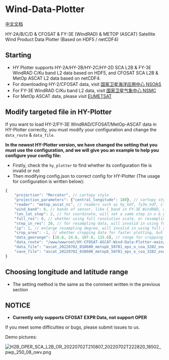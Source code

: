 # Wind-Data-Plotter
[中文文档](/README_CN.md) 
  
HY-2A/B/C/D & CFOSAT & FY-3E (WindRAD) & METOP (ASCAT) Satellite Wind Product Data Plotter (Based on HDF5 / netCDF4)

## Starting

 * HY Plotter supports HY-2A/HY-2B/HY-2C/HY-2D SCA L2B & FY-3E WindRAD C/Ku band L2 data based on HDF5, and CFOSAT SCA L2B & MetOp ASCAT L2 data based on netCDF4.
 * For downloading HY-2/CFOSAT data, visit [国家卫星海洋应用中心 NSOAS](https://osdds.nsoas.org.cn)
 * For FY-3E WindRAD C/Ku band L2 data, visit [国家卫星气象中心 NSMC](https://satellite.nsmc.org.cn/DataPortal/cn/home/index.html)
 * For MetOp ASCAT data, please visit [EUMETSAT](https://www.eumetsat.int/)

## Modify targeted file in HY-Plotter

If you want to load HY-2/FY-3E WindRAD/CFOSAT/MetOp-ASCAT data in HY-Plotter correctly, you must modify your configuration and change the ```data_route``` & ```data_file```.

****In the newest HY-Plotter version, we have changed the setting that you must use the configuration, and we will give you an example to help you configure your config file:****
 * Firstly, check the ```hy_plotter``` to find whether its configuration file is invalid or not
 * Then modifying config.json to correct config for HY-Plotter (The usage for configuration is written below):
```javascript
{
    "projection": "Mercator", // cartopy style
    "projection_parameters": {"central_longitude": 180}, // cartopy style
    "reader": "metop_ascat_nc", // readers such as hy_hdf, fy3e_hdf, cfosat_nc, and metop_ascat_nc
    "wind_band": 0, // bands of sensor, like C_band in FY-3E WindRAD, default is 0 (or None)
    "lon_lat_step": 2, // for coordinate, will set a same step in x & y (or longitude & latitude)
    "full_res": 0, // whether using full resolution scale, or resampling data
    "step_in_res": 20, // for resampling data, will invalid in using full_res
    "ip": 1, // enlarge resampling degree, will invalid in using full_res
    "crop_area": -1, // whether cropping data for faster plotting, but NOTICE that the returned data is 1-D array type
    "data_georange": [16.6, 24.6, 107.6, 115.6], // range for cropping data, will invalid in no using crop_area
    "data_route": "/www/wwwroot/HY-CFOSAT-ASCAT-Wind-Data-Plotter-main/", // file route, need adding "/" at the end
    "data_file": "ascat_20220702_010600_metopb_50781_eps_o_coa_3202_ovw.l2.nc", // file name
    "save_file": "ascat_20220702_010600_metopb_50781_eps_o_coa_3202_ovw_l2" // file name in saving figure
}
```

## Choosing longitude and latitude range

 * The setting method is the same as the comment written in the previous section

## NOTICE

 * ****Currently only supports CFOSAT EXPR Data, not support OPER**** 

If you meet some difficulties or bugs, please submit issues to us.

Demo pictures:

![H2B_OPER_SCA_L2B_OR_20220702T210807_20220702T222820_18502_pwp_250_08_owv.png](https://user-images.githubusercontent.com/79071461/177023454-2a3c70ad-6415-4dff-a448-3ac51e667b5d.png)
